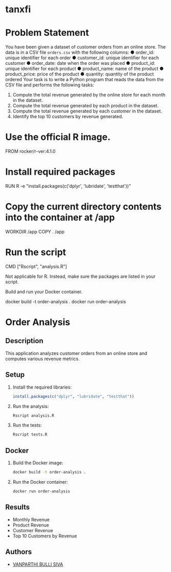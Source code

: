 # tanxfi
# Problem Statement 
You have been given a dataset of customer orders from an online store. The data is in a CSV file `orders.csv` with the following columns: 
● order_id: unique identifier for each order 
● customer_id: unique identifier for each customer 
● order_date: date when the order was placed 
● product_id: unique identifier for each product 
● product_name: name of the product 
● product_price: price of the product 
● quantity: quantity of the product ordered 
Your task is to write a Python program that reads the data from the CSV file and performs the following tasks: 
1. Compute the total revenue generated by the online store for each month in the dataset.
2. Compute the total revenue generated by each product in the dataset. 
3. Compute the total revenue generated by each customer in the  dataset.
4. Identify the top 10 customers by revenue generated.

# Use the official R image.
FROM rocker/r-ver:4.1.0

# Install required packages
RUN R -e "install.packages(c('dplyr', 'lubridate', 'testthat'))"

# Copy the current directory contents into the container at /app
WORKDIR /app
COPY . /app

# Run the script
CMD ["Rscript", "analysis.R"]

Not applicable for R. Instead, make sure the packages are listed in your script.

Build and run your Docker container.

docker build -t order-analysis .
docker run order-analysis

# Order Analysis

## Description

This application analyzes customer orders from an online store and computes various revenue metrics.

## Setup

1. Install the required libraries:
    ```R
    install.packages(c("dplyr", "lubridate", "testthat"))
    ```

2. Run the analysis:
    ```R
    Rscript analysis.R
    ```

3. Run the tests:
    ```R
    Rscript tests.R
    ```

## Docker

1. Build the Docker image:
    ```sh
    docker build -t order-analysis .
    ```

2. Run the Docker container:
    ```sh
    docker run order-analysis
    ```

## Results

- Monthly Revenue
- Product Revenue
- Customer Revenue
- Top 10 Customers by Revenue

## Authors

- [VANPARTHI BULLI SIVA](https://github.com/bullisivavanaprthi1234)


